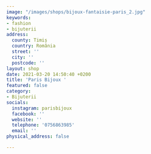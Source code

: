 ```yaml
---
image: "/images/shops/bijoux-fantaisie-paris_2.jpg"
keywords:
- fashion
- bijuterii
address:
  county: Timiș
  country: România
  street: ''
  city: ''
  postcode: ''
layout: shop
date: 2021-03-20 14:50:40 +0200
title: 'Paris Bijoux '
featured: false
category:
- Bijuterii
socials:
  instagram: parisbijoux
  facebook: ''
  website: ''
  telephone: '0756863985'
  email: ''
physical_address: false

---
```

